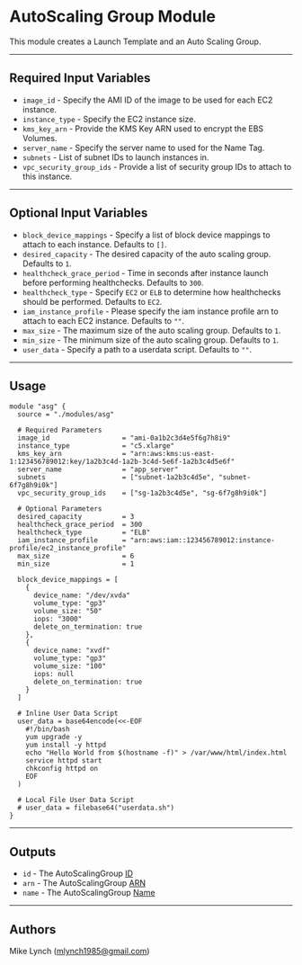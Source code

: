 # AutoScaling Group Module

This module creates a Launch Template and an Auto Scaling Group.

---

## Required Input Variables

- `image_id` - Specify the AMI ID of the image to be used for each EC2 instance.
- `instance_type` - Specify the EC2 instance size.
- `kms_key_arn` - Provide the KMS Key ARN used to encrypt the EBS Volumes.
- `server_name` - Specify the server name to used for the Name Tag.
- `subnets` - List of subnet IDs to launch instances in.
- `vpc_security_group_ids` - Provide a list of security group IDs to attach to this instance.

---

## Optional Input Variables

- `block_device_mappings` - Specify a list of block device mappings to attach to each instance. Defaults to `[]`.
- `desired_capacity` - The desired capacity of the auto scaling group. Defaults to `1`.
- `healthcheck_grace_period` - Time in seconds after instance launch before performing healthchecks. Defaults to `300`.
- `healthcheck_type` - Specify `EC2` or `ELB` to determine how healthchecks should be performed. Defaults to `EC2`.
- `iam_instance_profile` - Please specify the iam instance profile arn to attach to each EC2 instance. Defaults to `""`.
- `max_size` - The maximum size of the auto scaling group. Defaults to `1`.
- `min_size` - The minimum size of the auto scaling group. Defaults to `1`.
- `user_data` - Specify a path to a userdata script. Defaults to `""`.

---

## Usage

```hcl
module "asg" {
  source = "./modules/asg"

  # Required Parameters
  image_id                  = "ami-0a1b2c3d4e5f6g7h8i9"
  instance_type             = "c5.xlarge"
  kms_key_arn               = "arn:aws:kms:us-east-1:123456789012:key/1a2b3c4d-1a2b-3c4d-5e6f-1a2b3c4d5e6f"
  server_name               = "app_server"
  subnets                   = ["subnet-1a2b3c4d5e", "subnet-6f7g8h9i0k"]
  vpc_security_group_ids    = ["sg-1a2b3c4d5e", "sg-6f7g8h9i0k"]

  # Optional Parameters
  desired_capacity          = 3
  healthcheck_grace_period  = 300
  healthcheck_type          = "ELB"
  iam_instance_profile      = "arn:aws:iam::123456789012:instance-profile/ec2_instance_profile"
  max_size                  = 6
  min_size                  = 1

  block_device_mappings = [
    {
      device_name: "/dev/xvda"
      volume_type: "gp3"
      volume_size: "50"
      iops: "3000"
      delete_on_termination: true
    },
    {
      device_name: "xvdf"
      volume_type: "gp3"
      volume_size: "100"
      iops: null
      delete_on_termination: true
    }
  ]

  # Inline User Data Script
  user_data = base64encode(<<-EOF
    #!/bin/bash
    yum upgrade -y
    yum install -y httpd
    echo "Hello World from $(hostname -f)" > /var/www/html/index.html
    service httpd start
    chkconfig httpd on
    EOF
  )

  # Local File User Data Script
  # user_data = filebase64("userdata.sh")
}
```

---

## Outputs

- `id` - The AutoScalingGroup [ID](https://registry.terraform.io/providers/hashicorp/aws/latest/docs/resources/autoscaling_group#id)
- `arn` - The AutoScalingGroup [ARN](https://registry.terraform.io/providers/hashicorp/aws/latest/docs/resources/autoscaling_group#arn)
- `name` - The AutoScalingGroup [Name](https://registry.terraform.io/providers/hashicorp/aws/latest/docs/resources/autoscaling_group#name)

---

## Authors

Mike Lynch ([mlynch1985@gmail.com](mailto:mlynch1985@gmail.com))
